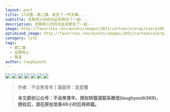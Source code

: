 ```yaml
---
layout: post
title: 17点整，西二旗，发生了一件大事...
subtitle: 互联网人的目光此刻聚在了一起···
description: 互联网人的目光此刻聚在了一起···
image: http://favorites.ren/assets/images/2021/cartoon/xierqi/xierqi00.jpg
optimized_image: http://favorites.ren/assets/images/2021/cartoon/xierqi/xierqi00.jpg
category: life
tags:
  - 西二旗
  - 互联网人
  - 聚变
author: laughyouth
---
```


![](http://favorites.ren/assets/images/2021/cartoon/xierqi/xierqi01.jpg)
![](http://favorites.ren/assets/images/2021/cartoon/xierqi/xierqi02.jpg)
![](http://favorites.ren/assets/images/2021/cartoon/xierqi/xierqi03.jpg)
![](http://favorites.ren/assets/images/2021/cartoon/xierqi/xierqi04.jpg)
![](http://favorites.ren/assets/images/2021/cartoon/xierqi/xierqi05.jpg)
![](http://favorites.ren/assets/images/2021/cartoon/xierqi/xierqi06.jpg)
![](http://favorites.ren/assets/images/2021/cartoon/xierqi/xierqi07.jpg)

>作者：不会笑青年 | 漫画师：屁屁蟹

>**本文原创公众号：不会笑青年，授权转载请联系微信(laughyouth369)，授权后，请在原创发表48小时后再转载。**


